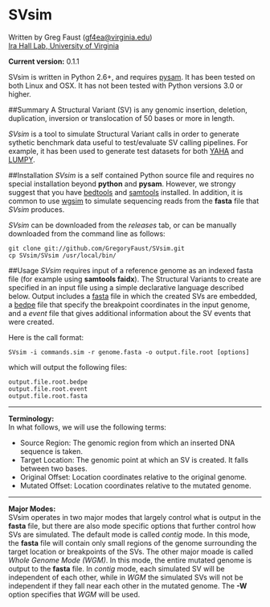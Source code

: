 SVsim
=====

Written by Greg Faust (gf4ea@virginia.edu)  
[Ira Hall Lab, University of Virginia](http://faculty.virginia.edu/irahall/)

**Current version:** 0.1.1

SVsim is written in Python 2.6+, and requires [pysam](https://code.google.com/p/pysam/).  It has been tested on both Linux and OSX. It has not been tested with Python versions 3.0 or higher.

##Summary
A Structural Variant (SV) is any genomic insertion, deletion, duplication, inversion or translocation of 50 bases or more in length.

*SVsim* is a tool to simulate Structural Variant calls in order to generate sythetic benchmark data useful to test/evaluate SV calling pipelines.  For example, it has been used to generate test datasets for both [YAHA](http://faculty.virginia.edu/irahall/yaha/) and [LUMPY](https://github.com/arq5x/lumpy-sv).

##Installation
*SVsim* is a self contained Python source file and requires no special installation beyond **python** and **pysam**.
However, we strongy suggest that you have [bedtools](https://github.com/arq5x/bedtools2) and [samtools](http://samtools.sourceforge.net/) installed.
In addition, it is common to use [wgsim](https://github.com/lh3/wgsim) to simulate sequencing reads from the **fasta** file that *SVsim* produces.

*SVsim* can be downloaded from the *releases* tab, or can be manually downloaded from the command line as follows:

~~~~~~~~~~~~~~~~~~
git clone git://github.com/GregoryFaust/SVsim.git
cp SVsim/SVsim /usr/local/bin/
~~~~~~~~~~~~~~~~~~

##Usage
*SVsim* requires input of a reference genome as an indexed fasta file (for example using **samtools faidx**).
The Structural Variants to create are specified in an input file using a simple declarative language described below.  Output includes a [fasta](http://en.wikipedia.org/wiki/FASTA_format) file in which the created SVs are embedded, a [bedpe](http://bedtools.readthedocs.org/en/latest/content/general-usage.html) file that specify the breakpoint coordinates in the input genome, and a *event* file that gives additional information about the SV events that were created.

Here is the call format:
```
SVsim -i commands.sim -r genome.fasta -o output.file.root [options]
```
which will output the following files:
```
output.file.root.bedpe
output.file.root.event
output.file.root.fasta
```

---
**Terminology:**  
In what follows, we will use the following terms:
* Source Region:   The genomic region from which an inserted DNA sequence is taken.
* Target Location: The genomic point at which an SV is created.  It falls between two bases.
* Original Offset: Location coordinates relative to the original genome.
* Mutated Offset:  Location coordinates relative to the mutated genome.

---
**Major Modes:**  
SVsim operates in two major modes that largely control what is output in the **fasta** file, but there are also mode specific options that further control how SVs are simulated.
The default mode is called *contig* mode.
In this mode, the **fasta** file will contain only small regions of the genome surrounding the target location or breakpoints of the SVs.
The other major moade is called *Whole Genome Mode (WGM)*.
In this mode, the entire mutated genome is output to the **fasta** file.
In *contig* mode, each simulated SV will be independent of each other, while in *WGM* the simulated SVs will not be independent if they fall near each other in the mutated genome.
The **-W** option specifies that *WGM* will be used.








